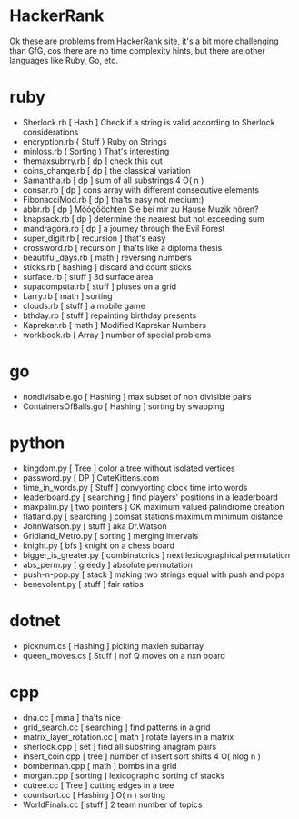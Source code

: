 # HackerRank

Ok these are problems from HackerRank site, it's a bit more 
challenging than GfG, cos there are no time complexity hints,
but there are other languages like Ruby, Go, etc.

# ruby
- Sherlock.rb [ Hash ] Check if a string is valid according to Sherlock considerations
- encryption.rb { Stuff } Ruby on Strings
- minloss.rb ( Sorting ) That's interesting
- themaxsubrry.rb [ dp ] check this out
- coins_change.rb [ dp ] the classical variation
- Samantha.rb [ dp ] sum of all substrings 4 O( n )
- consar.rb [ dp ] cons array with different consecutive elements
- FibonacciMod.rb [ dp ] tha'ts easy not medium:)
- abbr.rb [ dp ] Mòóǫőöchten Sie bei mir zu Hause Muzik hören? 
- knapsack.rb [ dp ] determine the nearest but not exceeding sum 
- mandragora.rb [ dp ] a journey through the Evil Forest
- super_digit.rb [ recursion ] that's easy
- crossword.rb [ recursion ] tha'ts like a diploma thesis 
- beautiful_days.rb [ math ] reversing numbers
- sticks.rb [ hashing ] discard and count sticks
- surface.rb [ stuff ] 3d surface area
- supacomputa.rb [ stuff ] pluses on a grid
- Larry.rb [ math ] sorting
- clouds.rb [ stuff ] a mobile game
- bthday.rb [ stuff ] repainting birthday presents
- Kaprekar.rb [ math ] Modified Kaprekar Numbers
- workbook.rb [ Array ] number of special problems

# go
- nondivisable.go [ Hashing ] max subset of non divisible pairs
- ContainersOfBalls.go [ Hashing ] sorting by swapping

# python
- kingdom.py [ Tree ] color a tree without isolated vertices 
- password.py [ DP ] CuteKittens.com
- time_in_words.py [ Stuff ] convyorting clock time into words
- leaderboard.py [ searching ] find players' positions in a leaderboard
- maxpalin.py [ two pointers ] OK maximum valued palindrome creation
- flatland.py [ searching ] comsat stations maximum minimum distance
- JohnWatson.py [ stuff ] aka Dr.Watson
- Gridland_Metro.py [ sorting ] merging intervals
- knight.py [ bfs ] knight on a chess board
- bigger_is_greater.py [ combinatorics ] next lexicographical permutation
- abs_perm.py [ greedy ] absolute permutation 
- push-n-pop.py [ stack ] making two strings equal with push and pops 
- benevolent.py [ stuff ] fair ratios

# dotnet
- picknum.cs [ Hashing ] picking maxlen subarray
- queen_moves.cs [ Stuff ] nof Q moves on a nxn board

# cpp
- dna.cc [ mma ] tha'ts nice
- grid_search.cc [ searching ] find patterns in a grid
- matrix_layer_rotation.cc [ math ] rotate layers in a matrix
- sherlock.cpp [ set ] find all substring anagram pairs
- insert_coin.cpp [ tree ] number of insert sort shifts 4 O( nlog n )
- bomberman.cpp [ math ] bombs in a grid
- morgan.cpp [ sorting ] lexicographic sorting of stacks
- cutree.cc [ Tree ] cutting edges in a tree
- countsort.cc [ Hashing ] O( n ) sorting
- WorldFinals.cc [ stuff ] 2 team number of topics


